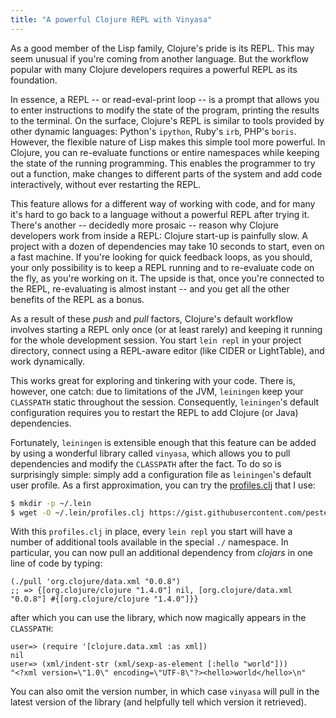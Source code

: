 ```yaml
---
title: "A powerful Clojure REPL with Vinyasa"
---
```


As a good member of the Lisp family, Clojure's pride is its REPL. This may seem
unusual if you're coming from another language. But the workflow popular with many
Clojure developers requires a powerful REPL as its foundation.

In essence, a REPL -- or read-eval-print loop -- is a prompt that allows you to
enter instructions to modify the state of the program, printing the results to
the terminal. On the surface, Clojure's REPL is similar to tools provided by
other dynamic languages: Python's `ipython`, Ruby's `irb`, PHP's
`boris`. However, the flexible nature of Lisp makes this simple tool more
powerful. In Clojure, you can re-evaluate functions or entire namespaces while
keeping the state of the running programming. This enables the programmer to try
out a function, make changes to different parts of the system and add code
interactively, without ever restarting the REPL.

This feature allows for a different way of working with code, and for many it's
hard to go back to a language without a powerful REPL after trying it. There's
another -- decidedly more prosaic -- reason why Clojure developers work from
inside a REPL: Clojure start-up is painfully slow. A project with a dozen of
dependencies may take 10 seconds to start, even on a fast machine. If you're
looking for quick feedback loops, as you should, your only possibility is to
keep a REPL running and to re-evaluate code on the fly, as you're working on
it. The upside is that, once you're connected to the REPL, re-evaluating is
almost instant -- and you get all the other benefits of the REPL as a bonus.

As a result of these *push* and *pull* factors, Clojure's default workflow
involves starting a REPL only once (or at least rarely) and keeping it running
for the whole development session. You start `lein repl` in your project
directory, connect using a REPL-aware editor (like CIDER or LightTable), and
work dynamically.

This works great for exploring and tinkering with your code. There is, however,
one catch: due to limitations of the JVM, `leiningen` keep your `CLASSPATH`
static throughout the session. Consequently, `leiningen`'s default configuration
requires you to restart the REPL to add Clojure (or Java) dependencies.

Fortunately, `leiningen` is extensible enough that this feature can be added
by using a wonderful library called `vinyasa`, which allows you to pull
dependencies and modify the `CLASSPATH` after the fact. To do so is surprisingly
simple: simply add a configuration file as `leiningen`'s default user
profile. As a first approximation, you can try the
[profiles.clj](https://gist.github.com/pesterhazy/0d37bfffc9d7264c3b35) that I use:

``` bash
$ mkdir -p ~/.lein
$ wget -O ~/.lein/profiles.clj https://gist.githubusercontent.com/pesterhazy/0d37bfffc9d7264c3b35/raw/f754399b79ae39380a0015b6cba85b8ef76d3c72/profiles.clj
```

With this `profiles.clj` in place, every `lein repl` you start will have a number
of additional tools available in the special `./` namespace. In particular, you
can now pull an additional dependency from *clojars* in one line of code by typing:

```
(./pull 'org.clojure/data.xml "0.0.8")
;; => {[org.clojure/clojure "1.4.0"] nil, [org.clojure/data.xml "0.0.8"] #{[org.clojure/clojure "1.4.0"]}}
```

after which you can use the library, which now magically appears in the `CLASSPATH`:

```
user=> (require '[clojure.data.xml :as xml])
nil
user=> (xml/indent-str (xml/sexp-as-element [:hello "world"]))
"<?xml version=\"1.0\" encoding=\"UTF-8\"?><hello>world</hello>\n"
```

You can also omit the version number, in which case `vinyasa` will pull in the
latest version of the library (and helpfully tell which version it retrieved).
